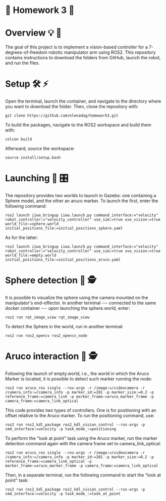 # 🤖 Homework 3 🤖

# Overview 💡 🔋
The goal of this project is to implement a vision-based controller for a 7-degrees-of-freedom robotic manipulator arm using ROS2.
This repository contains instructions to download the folders from GitHub, launch the robot, and run the files.
# Setup 🛠️ ⚡
Open the terminal, launch the container, and navigate to the directory where you want to download the folder. Then, clone the repository with:
```
git clone https://github.com/elenadag/homework3.git
```
To build the packages, navigate to the ROS2 workspace and build them with:
```
colcon build 
```
Afterward, source the workspace:
```
source install/setup.bash
```
# Launching 🚀 🎛️
The repository provides two worlds to launch in Gazebo: one containing a Sphere model, and the other an aruco marker. 
To launch the first, enter the following command:
```
ros2 launch iiwa_bringup iiwa.launch.py command_interface:="velocity" robot_controller:="velocity_controller" use_sim:=true use_vision:=true world_file:=sphere.world initial_positions_file:=initial_positions_sphere.yaml
```
As for the latter:

```
ros2 launch iiwa_bringup iiwa.launch.py command_interface:="velocity" robot_controller:="velocity_controller" use_sim:=true use_vision:=true world_file:=empty.world initial_positions_file:=initial_positions_aruco.yaml
```
# Sphere detection 🔵 🕵️
It is possible to visualize the sphere using the camera mounted on the manipulator's end-effector.
In another terminal --- connected to the same docker container --- upon launching the sphere.world, enter:
```
ros2 run rqt_image_view rqt_image_view
```
To detect the Sphere in the world, run in another terminal:

```
ros2 run ros2_opencv ros2_opencv_node 
```
# Aruco interaction 🔲 🕵️
Following the launch of empty.world, i.e., the world in which the Aruco Marker is located, it is possible to detect such marker running the node:
 
```
ros2 run aruco_ros single --ros-args -r /image:=/videocamera -r /camera_info:=/camera_info -p marker_id:=201 -p marker_size:=0.2 -p reference_frame:=camera_link -p marker_frame:=aruco_marker_frame -p camera_frame:=camera_link_optical
```

This code provides two types of controllers. One is for positioning with an offset relative to the Aruco marker. To run the positioning command, use:

```
ros2 run ros2_kdl_package ros2_kdl_vision_control --ros-args -p cmd_interface:=velocity -p task_mode_:=positioning
```

To perform the "look at point" task using the Aruco marker, run the marker detection command again with the camera frame set to camera_link_optical:

```
ros2 run aruco_ros single --ros-args -r /image:=/videocamera -r /camera_info:=/camera_info -p marker_id:=201 -p marker_size:=0.2 -p reference_frame:=camera_link_optical -p marker_frame:=aruco_marker_frame -p camera_frame:=camera_link_optical
```

Then, in a separate terminal, run the following command to start the "look at point" task:
 
```
ros2 run ros2_kdl_package ros2_kdl_vision_control --ros-args -p cmd_interface:=velocity -p task_mode_:=look_at_point
```
